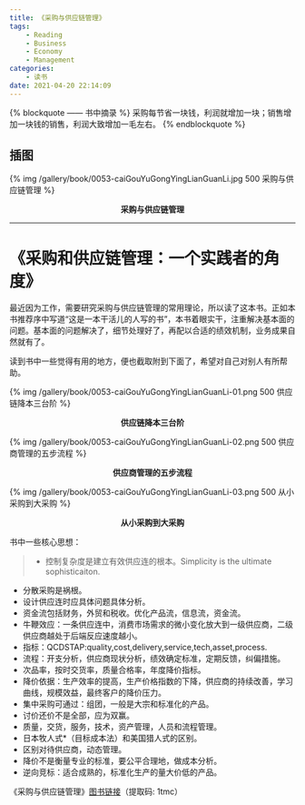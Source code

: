 ```yaml
---
title: 《采购与供应链管理》
tags:
	- Reading
	- Business
	- Economy
	- Management
categories:
	- 读书
date: 2021-04-20 22:14:09
---
```


{% blockquote —— 书中摘录 %}
采购每节省一块钱，利润就增加一块；销售增加一块钱的销售，利润大致增加一毛左右。
{% endblockquote %}

<!-- more -->

## 插图
{% img /gallery/book/0053-caiGouYuGongYingLianGuanLi.jpg 500 采购与供应链管理 %}
<p align="center"><b>采购与供应链管理</b></p>

-----

# 《采购和供应链管理：一个实践者的角度》

最近因为工作，需要研究采购与供应链管理的常用理论，所以读了这本书。正如本书推荐序中写道“这是一本干活儿的人写的书”，本书着眼实干，注重解决基本面的问题。基本面的问题解决了，细节处理好了，再配以合适的绩效机制，业务成果自然就有了。

读到书中一些觉得有用的地方，便也截取附到下面了，希望对自己对别人有所帮助。

{% img /gallery/book/0053-caiGouYuGongYingLianGuanLi-01.png 500 供应链降本三台阶 %}
<p align="center"><b>供应链降本三台阶</b></p>

{% img /gallery/book/0053-caiGouYuGongYingLianGuanLi-02.png 500 供应商管理的五步流程 %}
<p align="center"><b>供应商管理的五步流程</b></p>

{% img /gallery/book/0053-caiGouYuGongYingLianGuanLi-03.png 500 从小采购到大采购 %}
<p align="center"><b>从小采购到大采购</b></p>

书中一些核心思想：

>- 控制复杂度是建立有效供应连的根本。Simplicity is the ultimate sophisticaiton.
- 分散采购是祸根。
- 设计供应连时应具体问题具体分析。
- 资金流包括财务，外贸和税收。优化产品流，信息流，资金流。
- 牛鞭效应：一条供应连中，消费市场需求的微小变化放大到一级供应商，二级供应商越处于后端反应速度越小。
- 指标：QCDSTAP:quality,cost,delivery,service,tech,asset,process.
- 流程：开支分析，供应商现状分析，绩效确定标准，定期反馈，纠偏措施。
- 次品率，按时交货率，质量合格率，年度降价指标。
- 降价依据：生产效率的提高，生产价格指数的下降，供应商的持续改善，学习曲线，规模效益，最终客户的降价压力。
- 集中采购可通过：组团，一般是大宗和标准化的产品。
- 讨价还价不是全部，应为双赢。
- 质量，交货，服务，技术，资产管理，人员和流程管理。
- 日本牧人式*（目标成本法）和美国猎人式的区别。
- 区别对待供应商，动态管理。
- 降价不是衡量专业的标准，要公平合理地，做成本分析。
- 逆向竞标：适合成熟的，标准化生产的量大价低的产品。

《采购与供应链管理》[图书链接](https://pan.baidu.com/s/1-KAvh46dnc-iFPLYux6-FQ)（提取码: 1tmc）